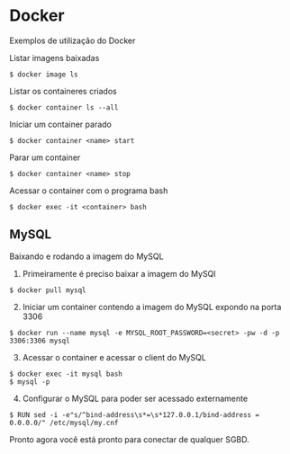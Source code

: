 # Docker
Exemplos de utilização do Docker

Listar imagens baixadas

```
$ docker image ls
```

Listar os containeres criados

```
$ docker container ls --all
```

Iniciar um container parado

```
$ docker container <name> start
```

Parar um container

```
$ docker container <name> stop
```

Acessar o container com o programa bash

```
$ docker exec -it <container> bash
```

## MySQL

Baixando e rodando a imagem do MySQL

1. Primeiramente é preciso baixar a imagem do MySQl

```
$ docker pull mysql
```
2. Iniciar um container contendo a imagem do MySQL expondo na porta 3306

```
$ docker run --name mysql -e MYSQL_ROOT_PASSWORD=<secret> -pw -d -p 3306:3306 mysql
```

3. Acessar o container e acessar o client do MySQL

```
$ docker exec -it mysql bash
$ mysql -p
```

4. Configurar o MySQL para poder ser acessado externamente

```
$ RUN sed -i -e"s/^bind-address\s*=\s*127.0.0.1/bind-address = 0.0.0.0/" /etc/mysql/my.cnf
```

Pronto agora você está pronto para conectar de qualquer SGBD.
